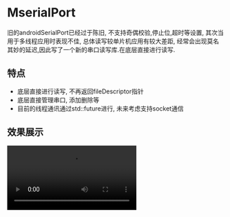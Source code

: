 # MserialPort
旧的androidSerialPort已经过于陈旧, 不支持奇偶校验,停止位,超时等设置, 其次当用于多线程应用时表现不佳,
总体读写较单片机应用有较大差距, 经常会出现莫名其妙的延迟,因此写了一个新的串口读写库.在底层直接进行读写.
## 特点
* 底层直接进行读写, 不再返回fileDescriptor指针
* 底层直接管理串口, 添加删除等
* 目前的线程通讯通过std::future进行, 未来考虑支持socket通信
## 效果展示
![demo](https://github.com/flykule/MserialPort/blob/master/gif/demo.mp4)

